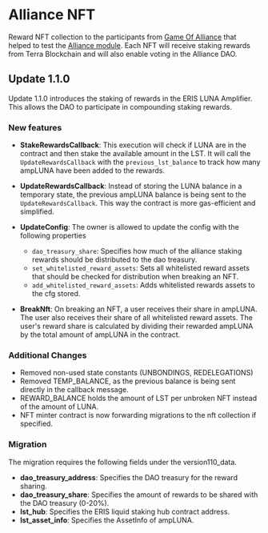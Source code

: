 # Alliance NFT

Reward NFT collection to the participants from [Game Of Alliance](https://docs.alliance.terra.money/game-of-alliance/overview/) that helped to test the [Alliance module](https://github.com/terra-money/alliance). Each NFT will receive staking rewards from Terra Blockchain and will also enable voting in the Alliance DAO.

## Update 1.1.0

Update 1.1.0 introduces the staking of rewards in the ERIS LUNA Amplifier. This allows the DAO to participate in compounding staking rewards.

### New features

- **StakeRewardsCallback**: This execution will check if LUNA are in the contract and then stake the available amount in the LST. It will call the `UpdateRewardsCallback` with the `previous_lst_balance` to track how many ampLUNA have been added to the rewards.

- **UpdateRewardsCallback**: Instead of storing the LUNA balance in a temporary state, the previous ampLUNA balance is being sent to the `UpdateRewardsCallback`. This way the contract is more gas-efficient and simplified.

- **UpdateConfig**: The owner is allowed to update the config with the following properties
  - `dao_treasury_share`: Specifies how much of the alliance staking rewards should be distributed to the dao treasury.
  - `set_whitelisted_reward_assets`: Sets all whitelisted reward assets that should be checked for distribution when breaking an NFT. 
  - `add_whitelisted_reward_assets`: Adds whitelisted rewards assets to the cfg stored.

- **BreakNft**: On breaking an NFT, a user receives their share in ampLUNA. The user also receives their share of all whitelisted reward assets. The user's reward share is calculated by dividing their rewarded ampLUNA by the total amount of ampLUNA in the contract.

### Additional Changes

- Removed non-used state constants (UNBONDINGS, REDELEGATIONS)
- Removed TEMP_BALANCE, as the previous balance is being sent directly in the callback message.
- REWARD_BALANCE holds the amount of LST per unbroken NFT instead of the amount of LUNA.
- NFT minter contract is now forwarding migrations to the nft collection if specified.

### Migration

The migration requires the following fields under the version110_data.

- **dao_treasury_address**: Specifies the DAO treasury for the reward sharing.
- **dao_treasury_share**: Specifies the amount of rewards to be shared with the DAO treasury (0-20%).
- **lst_hub**: Specifies the ERIS liquid staking hub contract address.
- **lst_asset_info**: Specifies the AssetInfo of ampLUNA. 
